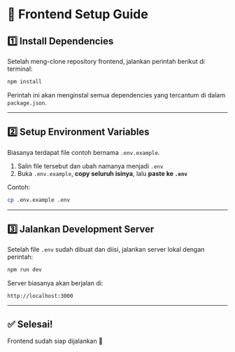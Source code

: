# 🧩 Frontend Setup Guide

## 1️⃣ Install Dependencies
Setelah meng-clone repository frontend, jalankan perintah berikut di terminal:

```bash
npm install
```

Perintah ini akan menginstal semua dependencies yang tercantum di dalam `package.json`.

---

## 2️⃣ Setup Environment Variables
Biasanya terdapat file contoh bernama `.env.example`.

1. Salin file tersebut dan ubah namanya menjadi `.env`
2. Buka `.env.example`, **copy seluruh isinya**, lalu **paste ke `.env`**

Contoh:
```bash
cp .env.example .env
```

---

## 3️⃣ Jalankan Development Server
Setelah file `.env` sudah dibuat dan diisi, jalankan server lokal dengan perintah:

```bash
npm run dev
```

Server biasanya akan berjalan di:
```
http://localhost:3000
```

---

## ✅ Selesai!
Frontend sudah siap dijalankan 🚀
